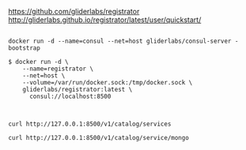 https://github.com/gliderlabs/registrator
http://gliderlabs.github.io/registrator/latest/user/quickstart/
```

docker run -d --name=consul --net=host gliderlabs/consul-server -bootstrap

$ docker run -d \
    --name=registrator \
    --net=host \
    --volume=/var/run/docker.sock:/tmp/docker.sock \
    gliderlabs/registrator:latest \
      consul://localhost:8500



curl http://127.0.0.1:8500/v1/catalog/services

curl http://127.0.0.1:8500/v1/catalog/service/mongo


```
